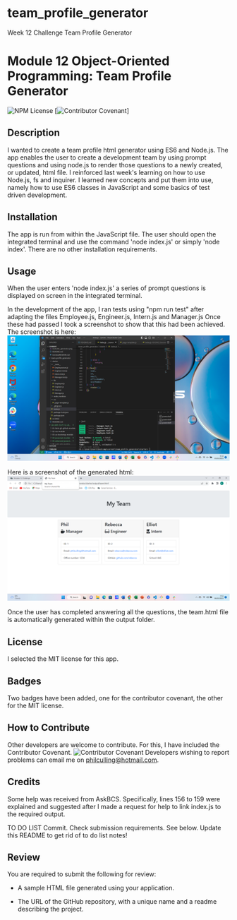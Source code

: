 # team_profile_generator
Week 12 Challenge Team Profile Generator
# Module 12 Object-Oriented Programming: Team Profile Generator

![NPM License](https://img.shields.io/badge/license-MIT-red)
[![Contributor Covenant](https://img.shields.io/badge/Contributor%20Covenant-2.1-4baaaa.svg)]

## Description
I wanted to create a team profile html generator using ES6 and Node.js.
The app enables the user to create a development team by using prompt questions and using node.js to render those questions to a newly created, or updated, html file.
I reinforced last week's learning on how to use Node.js, fs and inquirer. I learned new concepts and put them into use, namely how to use ES6 classes in JavaScript and some basics of test driven development.

## Installation
The app is run from within the JavaScript file. The user should open the integrated terminal and use the command 'node index.js' or simply 'node index'.
There are no other installation requirements.

## Usage
When the user enters 'node index.js' a series of prompt questions is displayed on screen in the integrated terminal.

In the development of the app, I ran tests using "npm run test" after adapting the files Employee.js, Engineer.js, Intern.js and Manager.js Once these had passed I took a screenshot to show that this had been achieved. The screenshot is here:
![Screenshot](./team_profile_generator_screenshot.png)

Here is a screenshot of the generated html:
![Screenshot](./generated_html.png)

Once the user has completed answering all the questions, the team.html file is automatically generated within the output folder.

## License
I selected the MIT license for this app.

## Badges
Two badges have been added, one for the contributor covenant, the other for the MIT license.

## How to Contribute
Other developers are welcome to contribute. For this, I have included the Contributor Covenant.
![Contributor Covenant](https://www.contributor-covenant.org/)
Developers wishing to report problems can email me on philculling@hotmail.com.

## Credits
Some help was received from AskBCS. Specifically, lines 156 to 159 were explained and suggested after I made a request for help to link index.js to the required output.

TO DO LIST
Commit.
Check submission requirements. See below.
Update this README to get rid of to do list notes!

## Review

You are required to submit the following for review:

* A sample HTML file generated using your application.

* The URL of the GitHub repository, with a unique name and a readme describing the project.